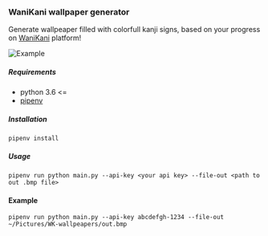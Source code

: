 ### WaniKani wallpaper generator

Generate wallpeaper filled with colorfull kanji signs, based on your progress on [WaniKani](https://www.wanikani.com/) platform!

![Example](/examples/big.jpg "Example of generated wallpaper")

##### Requirements

* python 3.6 <=
* [pipenv](https://pypi.org/project/pipenv/)

##### Installation

```
pipenv install
```

##### Usage

```
pipenv run python main.py --api-key <your api key> --file-out <path to out .bmp file>
```

#### Example

```
pipenv run python main.py --api-key abcdefgh-1234 --file-out ~/Pictures/WK-wallpeapers/out.bmp
```




